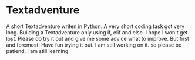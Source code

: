 # Textadventure
 A short Textadventure writen in Python. 
 A very short coding task got very long.
 Building a Textadventure only using if, elif and else. I hope I won't get lost. 
 Please do try it out and give me some advice what to improve.
 But first and foremost: Have fun trying it out. 
 I am still working on it. so please be patiend, I am still learning.
